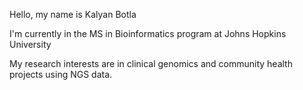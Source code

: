Hello, my name is Kalyan Botla

I'm currently in the MS in Bioinformatics program at Johns Hopkins University

My research interests are in clinical genomics and community health projects using NGS data.
